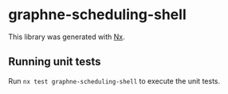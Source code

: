# graphne-scheduling-shell

This library was generated with [Nx](https://nx.dev).

## Running unit tests

Run `nx test graphne-scheduling-shell` to execute the unit tests.
